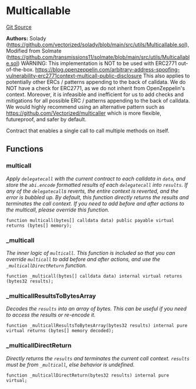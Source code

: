 # Multicallable
[Git Source](https://github.com/VerisLabs/KAM/blob/bbd875989135c7d3f313fa3fcc61e94d6afb4346/src/vendor/Multicallable.sol)

**Authors:**
Solady (https://github.com/vectorized/solady/blob/main/src/utils/Multicallable.sol), Modified from Solmate (https://github.com/transmissions11/solmate/blob/main/src/utils/Multicallable.sol)
WARNING:
This implementation is NOT to be used with ERC2771 out-of-the-box.
https://blog.openzeppelin.com/arbitrary-address-spoofing-vulnerability-erc2771context-multicall-public-disclosure
This also applies to potentially other ERCs / patterns appending to the back of calldata.
We do NOT have a check for ERC2771, as we do not inherit from OpenZeppelin's context.
Moreover, it is infeasible and inefficient for us to add checks and mitigations
for all possible ERC / patterns appending to the back of calldata.
We would highly recommend using an alternative pattern such as
https://github.com/Vectorized/multicaller
which is more flexible, futureproof, and safer by default.

Contract that enables a single call to call multiple methods on itself.


## Functions
### multicall

*Apply `delegatecall` with the current contract to each calldata in `data`,
and store the `abi.encode` formatted results of each `delegatecall` into `results`.
If any of the `delegatecall`s reverts, the entire context is reverted,
and the error is bubbled up.
By default, this function directly returns the results and terminates the call context.
If you need to add before and after actions to the multicall, please override this function.*


```solidity
function multicall(bytes[] calldata data) public payable virtual returns (bytes[] memory);
```

### _multicall

*The inner logic of `multicall`.
This function is included so that you can override `multicall`
to add before and after actions, and use the `_multicallDirectReturn` function.*


```solidity
function _multicall(bytes[] calldata data) internal virtual returns (bytes32 results);
```

### _multicallResultsToBytesArray

*Decodes the `results` into an array of bytes.
This can be useful if you need to access the results or re-encode it.*


```solidity
function _multicallResultsToBytesArray(bytes32 results) internal pure virtual returns (bytes[] memory decoded);
```

### _multicallDirectReturn

*Directly returns the `results` and terminates the current call context.
`results` must be from `_multicall`, else behavior is undefined.*


```solidity
function _multicallDirectReturn(bytes32 results) internal pure virtual;
```


